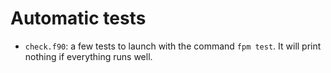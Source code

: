 # Automatic tests

* `check.f90`: a few tests to launch with the command `fpm test`. It will print nothing if everything runs well.